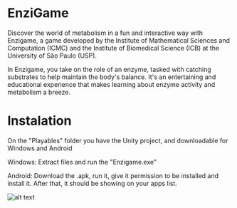 # EnziGame

Discover the world of metabolism in a fun and interactive way with Enzigame, a game developed by the Institute of Mathematical Sciences and Computation (ICMC) and the Institute of Biomedical Science (ICB) at the University of São Paulo (USP).

In Enzigame, you take on the role of an enzyme, tasked with catching substrates to help maintain the body's balance. It's an entertaining and educational experience that makes learning about enzyme activity and metabolism a breeze.

# Instalation
On the "Playables" folder you have the Unity project, and downloadable for Windows and Android 


Windows: Extract files and run the "Enzigame.exe"

Android: Download the .apk, run it, give it permission to be installed and install it. After that, it should be showing on your apps list.

![alt text](https://github.com/lasdpc-games/Enzigame/blob/main/menu.jpg?raw=true)
